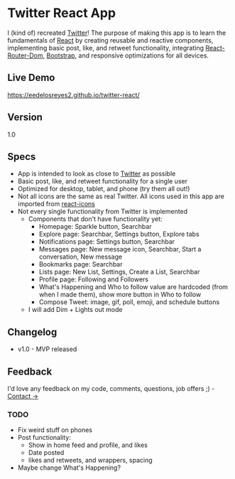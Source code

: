 # Twitter React App

I (kind of) recreated [Twitter](https://twitter.com/)! The purpose of making this app is to learn the fundamentals of [React](https://reactjs.org/) by creating reusable and reactive components, implementing basic post, like, and retweet functionality, integrating [React-Router-Dom](https://www.npmjs.com/package/react-router-dom), [Bootstrap](https://www.npmjs.com/package/react-router-dom), and responsive optimizations for all devices.

## Live Demo

https://eedelosreyes2.github.io/twitter-react/

## Version

1.0

## Specs

-   App is intended to look as close to [Twitter](https://twitter.com/) as possible
-   Basic post, like, and retweet functionality for a single user
-   Optimized for desktop, tablet, and phone (try them all out!)
-   Not all icons are the same as real Twitter. All icons used in this app are imported from [react-icons](https://react-icons.github.io/react-icons/)
-   Not every single functionality from Twitter is implemented
    -   Components that don't have functionality yet:
        -   Homepage: Sparkle button, Searchbar
        -   Explore page: Searchbar, Settings button, Explore tabs
        -   Notifications page: Settings button, Searchbar
        -   Messages page: New message icon, Searchbar, Start a conversation, New message
        -   Bookmarks page: Searchbar
        -   Lists page: New List, Settings, Create a List, Searchbar
        -   Profile page: Following and Followers
        -   What's Happening and Who to follow value are hardcoded (from when I made them), show more button in Who to follow
        -   Compose Tweet: image, gif, poll, emoji, and schedule buttons
    -   I will add Dim + Lights out mode

## Changelog

-   v1.0 - MVP released

## Feedback

I'd love any feedback on my code, comments, questions, job offers ;) - [Contact ->](https://eedelosreyes2.github.io/#contact)

### TODO

-   Fix weird stuff on phones
-   Post functionality:
    -   Show in home feed and profile, and likes
    -   Date posted
    -   likes and retweets, and wrappers, spacing
-   Maybe change What's Happening?
